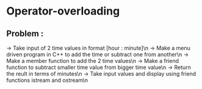 # Operator-overloading

## Problem :
-> Take input of 2 time values in format
   [hour : minute]\n
-> Make a menu driven program in C++ to add the time or subtract one from another\n
-> Make a member function to add the 2 time values\n
-> Make a friend function to subtract smaller time value from bigger time value\n
-> Return the reult in terms of minutes\n
-> Take input values and display using friend functions istream and ostream\n

